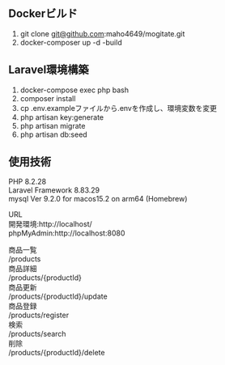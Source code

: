 ## Dockerビルド
1. git clone git@github.com:maho4649/mogitate.git
2. docker-composer up -d -build


## Laravel環境構築
1. docker-compose exec php bash
2. composer install
3. cp .env.exampleファイルから.envを作成し、環境変数を変更
4. php artisan key:generate
5. php artisan migrate
6. php artisan db:seed


## 使用技術
PHP 8.2.28  
Laravel Framework 8.83.29  
mysql  Ver 9.2.0 for macos15.2 on arm64 (Homebrew)  
  
URL  
開発環境:http://localhost/  
phpMyAdmin:http://localhost:8080  

商品一覧  
/products  
商品詳細  
/products/{productId}  
商品更新  
/products/{productId}/update  
商品登録  
/products/register  
検索  
/products/search  
削除  
/products/{productId}/delete
